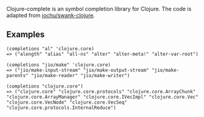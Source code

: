 Clojure-complete is an symbol completion library for Clojure. The code is adapted from
[jochu/swank-clojure](http://github.com/jochu/swank-clojure).

## Examples

    (completions "al" 'clojure.core)
    => ("alength" "alias" "all-ns" "alter" "alter-meta!" "alter-var-root")

    (completions "jio/make" 'clojure.core)
    => ("jio/make-input-stream" "jio/make-output-stream" "jio/make-parents" "jio/make-reader" "jio/make-writer")

    (completions "clojure.core")
    => ("clojure.core" "clojure.core.protocols" "clojure.core.ArrayChunk" "clojure.core.ArrayManager" "clojure.core.IVecImpl" "clojure.core.Vec" "clojure.core.VecNode" "clojure.core.VecSeq" "clojure.core.protocols.InternalReduce")